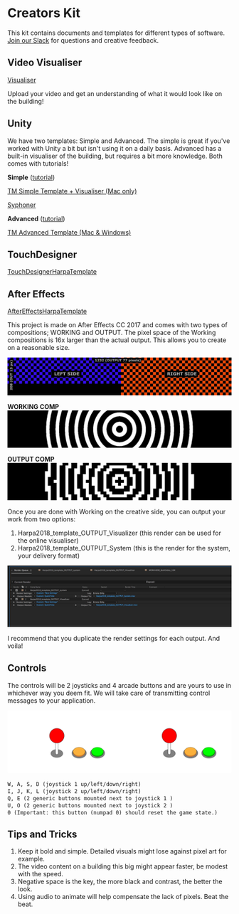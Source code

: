 # Creators Kit

This kit contains documents and templates for different types of software. <a href="https://join.slack.com/t/tiny-massive/shared_invite/enQtNDY1MjQwMjY4NzY4LTlhZDgxZTJmZDIxOTQ0MDY5Y2I1MWQ0MDYyMjEyMmVlNGFiNDNhMTlmMmEyNzEwMTI3YWRjNzJhMzkzZGIzNjk">Join our Slack</a> for questions and creative feedback.

## Video Visualiser

[Visualiser](../visualiser/)

Upload your video and get an understanding of what it would look like on the building!

## Unity

We have two templates: Simple and Advanced. The simple is great if you've worked with Unity a bit but isn't using it on a daily basis. Advanced has a built-in visualiser of the building, but requires a bit more knowledge. Both comes with tutorials!

**Simple** ([tutorial](https://www.youtube.com/watch?v=A3irySxcXY4))

[TM Simple Template + Visualiser (Mac only)](TMApps.zip)

[Syphoner](http://www.sigmasix.ch/syphoner/)

**Advanced** ([tutorial](https://docs.google.com/document/d/14lVTT5Eh0mVbZN7ukxQ_8zATk2JOuJBczsSjYwUdkrs))

[TM Advanced Template (Mac & Windows)](TMAdvTemplate.zip)

## TouchDesigner

[TouchDesignerHarpaTemplate](TouchDesigner/HarpaTemplate.toe)

## After Effects

[AfterEffectsHarpaTemplate](AfterEffects/HarpaTemplate.zip)

This project is made on After Effects CC 2017 and comes with two types of compositions; WORKING and OUTPUT. The pixel space of the Working compositions is 16x larger than the actual output. This allows you to create on a reasonable size.

![](AfterEffects/HarpaTemplateGuide-1.jpg)

**WORKING COMP**
![](AfterEffects/HarpaTemplateGuide-2.jpg)

**OUTPUT COMP**
![](AfterEffects/HarpaTemplateGuide-3.jpg)

Once you are done with Working on the creative side, you can output your work from two options:

1. Harpa2018_template_OUTPUT_Visualizer (this render can be used for the online visualiser)
2. Harpa2018_template_OUTPUT_System (this is the render for the system, your delivery format)

![](AfterEffects/HarpaTemplateGuide-4.jpg)

I recommend that you duplicate the render settings for each output. And voila!

## Controls

The controls will be 2 joysticks and 4 arcade buttons and are yours to use in whichever way you deem fit. We will take care of transmitting control messages to your application.

![](ControllerDiagram.png)

```
W, A, S, D (joystick 1 up/left/down/right)
I, J, K, L (joystick 2 up/left/down/right)
Q, E (2 generic buttons mounted next to joystick 1 )
U, O (2 generic buttons mounted next to joystick 2 )
0 (Important: this button (numpad 0) should reset the game state.)
```

## Tips and Tricks

1. Keep it bold and simple. Detailed visuals might lose against pixel art for example.
2. The video content on a building this big might appear faster, be modest with the speed.
3. Negative space is the key, the more black and contrast, the better the look.
4. Using audio to animate will help compensate the lack of pixels. Beat the beat.
